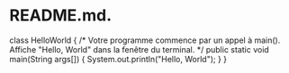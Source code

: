# README.md.
class HelloWorld  {      /* Votre programme commence par un appel à main().      Affiche "Hello, World" dans la fenêtre du terminal. */       public static void main(String args[])      {          System.out.println("Hello, World");      }  }
